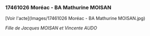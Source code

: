 ### 17461026 Moréac - BA Mathurine MOISAN

[Voir l'acte](Images/17461026 Moréac - BA Mathurine MOISAN.jpg)

*Fille de Jacques MOISAN et Vincente AUDO*


